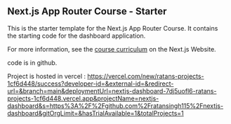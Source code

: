 ## Next.js App Router Course - Starter

This is the starter template for the Next.js App Router Course. It contains the starting code for the dashboard application.

For more information, see the [course curriculum](https://nextjs.org/learn) on the Next.js Website.

code is in github.

Project is hosted in vercel : https://vercel.com/new/ratans-projects-1cf6d448/success?developer-id=&external-id=&redirect-url=&branch=main&deploymentUrl=nextjs-dashboard-7dj5uofl6-ratans-projects-1cf6d448.vercel.app&projectName=nextjs-dashboard&s=https%3A%2F%2Fgithub.com%2Fratansingh115%2Fnextjs-dashboard&gitOrgLimit=&hasTrialAvailable=1&totalProjects=1